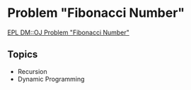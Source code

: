 # Problem "Fibonacci Number"
[EPL DM::OJ Problem "Fibonacci Number"](https://oj.epl.tw/problem/w09p002)

## Topics
- Recursion
- Dynamic Programming